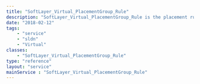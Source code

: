```yaml
---
title: "SoftLayer_Virtual_PlacementGroup_Rule"
description: "SoftLayer_Virtual_PlacementGroup_Rule is the placement rule that a virtual guest placement group follows. "
date: "2018-02-12"
tags:
    - "service"
    - "sldn"
    - "Virtual"
classes:
    - "SoftLayer_Virtual_PlacementGroup_Rule"
type: "reference"
layout: "service"
mainService : "SoftLayer_Virtual_PlacementGroup_Rule"
---
```

